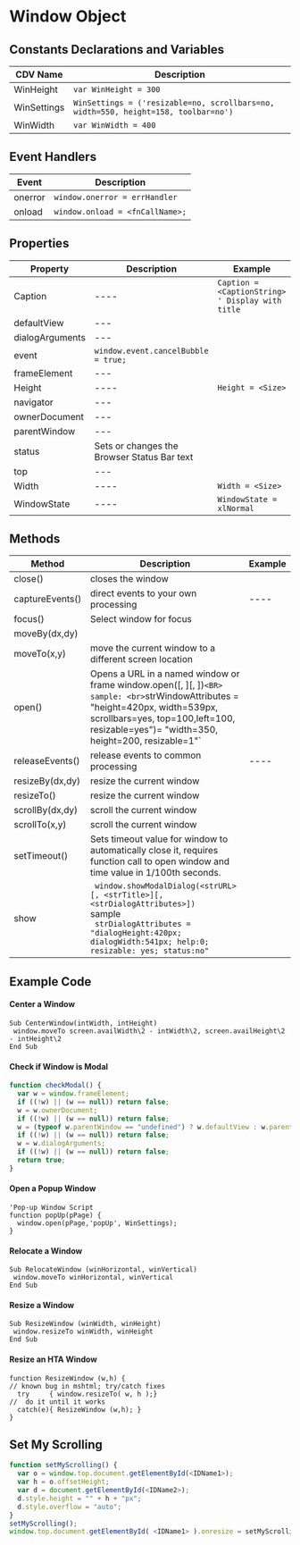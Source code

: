 # Window Object

## Constants Declarations and Variables
| CDV Name | Description |
| ---| --- | 
| WinHeight | `var WinHeight = 300` |
| WinSettings | `WinSettings = ('resizable=no, scrollbars=no, width=550, height=158, toolbar=no')` | 
| WinWidth | `var WinWidth = 400` | 

## Event Handlers
| Event | Description |
| --- | --- |  
| onerror | `window.onerror = errHandler` |  
| onload | `window.onload = <fnCallName>;` |  

## Properties
| Property | Description | Example | 
| ---- | ---- | ---- | 
| Caption | ---- | `Caption = <CaptionString>  ' Display with title` | 
| defaultView   | --- | 
| dialogArguments  | --- | 
| event   | `window.event.cancelBubble = true;` | 
| frameElement   | --- | 
| Height | ---- | `Height = <Size>` | 
| navigator   | --- | 
| ownerDocument   | --- | 
| parentWindow   | --- |  
| status | Sets or changes the Browser Status Bar text |  
| top   | --- | 
| Width | ---- | `Width = <Size>` | 
| WindowState | ---- | `WindowState = xlNormal` | 

## Methods
| Method | Description | Example | 
| ---- | ---- | ---- | 
| close() | closes the window |  
| captureEvents() | direct events to your own processing | ---- | 
| focus()  | Select window for focus |  |  
| moveBy(dx,dy) |  |  | 
| moveTo(x,y) | move the current window to a different screen location |  
| open() | Opens a URL in a named window or frame window.open(<strURL>[, <strTitle>][, <strWindowAttributes>])` <BR> sample: <br> `strWindowAttributes = "height=420px, width=539px, scrollbars=yes,  top=100,left=100, resizable=yes")= "width=350, height=200, resizable=1"` |
| releaseEvents() | release events to common processing | ---- | 
| resizeBy(dx,dy) | resize the current window |
| resizeTo() | resize the current window |  |  
| scrollBy(dx,dy) | scroll the current window |  |  
| scrollTo(x,y) | scroll the current window |  |  
| setTimeout() | Sets timeout value for window to automatically close it, requires function call to open window and time value in 1/100th seconds. |  |  
| show | ` window.showModalDialog(<strURL>[, <strTitle>][, <strDialogAttributes>])` <BR> sample <br> ` strDialogAttributes = "dialogHeight:420px; dialogWidth:541px; help:0; resizable: yes; status:no"` |  |  

## Example Code

#### Center a Window
```vbscript
Sub CenterWindow(intWidth, intHeight)
 window.moveTo screen.availWidth\2 - intWidth\2, screen.availHeight\2 - intHeight\2
End Sub
```

#### Check if Window is Modal
```javascript
function checkModal() {
  var w = window.frameElement;
  if ((!w) || (w == null)) return false;
  w = w.ownerDocument;
  if ((!w) || (w == null)) return false;
  w = (typeof w.parentWindow == "undefined") ? w.defaultView : w.parentWindow;
  if ((!w) || (w == null)) return false;
  w = w.dialogArguments;
  if ((!w) || (w == null)) return false;
  return true;
}
```

#### Open a Popup Window
```javacript
'Pop-up Window Script
function popUp(pPage) {
  window.open(pPage,'popUp', WinSettings);
}
```

#### Relocate a Window
```vbscript
Sub RelocateWindow (winHorizontal, winVertical)
 window.moveTo winHorizontal, winVertical
End Sub
```

#### Resize a Window
```vbscript
Sub ResizeWindow (winWidth, winHeight)
 window.resizeTo winWidth, winHeight
End Sub
```

#### Resize an HTA Window
```vbscript
function ResizeWindow (w,h) {
// known bug in mshtml; try/catch fixes
  try     { window.resizeTo( w, h );} 
//  do it until it works
  catch(e){ ResizeWindow (w,h); }
}
```

## Set My Scrolling
```javascript
function setMyScrolling() {
  var o = window.top.document.getElementById(<IDName1>);
  var h = o.offsetHeight;
  var d = document.getElementById(<IDName2>);
  d.style.height = "" + h + "px";
  d.style.overflow = "auto";
}
setMyScrolling();
window.top.document.getElementById( <IDName1> ).onresize = setMyScrolling;
```

